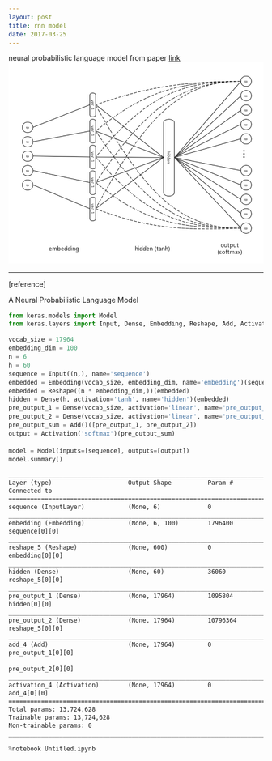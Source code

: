 ```yaml
---
layout: post
title: rnn model
date: 2017-03-25
---
```


neural probabilistic language model from paper [link](http://www.jmlr.org/papers/volume3/bengio03a/bengio03a.pdf)
![NNLM](./images/NNLM.png)

----
[reference]

A Neural Probabilistic Language Model


```python
from keras.models import Model
from keras.layers import Input, Dense, Embedding, Reshape, Add, Activation
```


```python
vocab_size = 17964
embedding_dim = 100
n = 6
h = 60
sequence = Input((n,), name='sequence')
embedded = Embedding(vocab_size, embedding_dim, name='embedding')(sequence)
embedded = Reshape((n * embedding_dim,))(embedded)
hidden = Dense(h, activation='tanh', name='hidden')(embedded)
pre_output_1 = Dense(vocab_size, activation='linear', name='pre_output_1')(hidden)
pre_output_2 = Dense(vocab_size, activation='linear', name='pre_output_2')(embedded)
pre_output_sum = Add()([pre_output_1, pre_output_2])
output = Activation('softmax')(pre_output_sum)

model = Model(inputs=[sequence], outputs=[output])
model.summary()
```

    ____________________________________________________________________________________________________
    Layer (type)                     Output Shape          Param #     Connected to                     
    ====================================================================================================
    sequence (InputLayer)            (None, 6)             0                                            
    ____________________________________________________________________________________________________
    embedding (Embedding)            (None, 6, 100)        1796400     sequence[0][0]                   
    ____________________________________________________________________________________________________
    reshape_5 (Reshape)              (None, 600)           0           embedding[0][0]                  
    ____________________________________________________________________________________________________
    hidden (Dense)                   (None, 60)            36060       reshape_5[0][0]                  
    ____________________________________________________________________________________________________
    pre_output_1 (Dense)             (None, 17964)         1095804     hidden[0][0]                     
    ____________________________________________________________________________________________________
    pre_output_2 (Dense)             (None, 17964)         10796364    reshape_5[0][0]                  
    ____________________________________________________________________________________________________
    add_4 (Add)                      (None, 17964)         0           pre_output_1[0][0]               
                                                                       pre_output_2[0][0]               
    ____________________________________________________________________________________________________
    activation_4 (Activation)        (None, 17964)         0           add_4[0][0]                      
    ====================================================================================================
    Total params: 13,724,628
    Trainable params: 13,724,628
    Non-trainable params: 0
    ____________________________________________________________________________________________________



```python
%notebook Untitled.ipynb
```


```python

```
